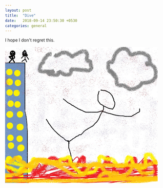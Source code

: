 ```yaml
---
layout: post
title:  "Dive"
date:   2018-09-14 23:50:30 +0530
categories: general
---
```


I hope I don't regret this.

<img src="/assets/images/dive.jpg" width="500" height="446.32">